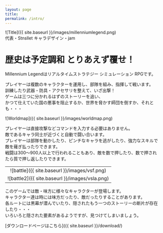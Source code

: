 ```yaml
---
layout: page
title: 
permalink: /intro/
---
```


![Title]({{ site.baseurl }}/images/millenniumlegend.png)  
代表・Stnsllet  キャラデザイン・jam

# 歴史は予定調和 とりあえず覆せ！

Millennium Legendはリアルタイムストラテジー シミュレーション RPGです。

プレイヤーは複数のキャラクターを運用し、部隊を組み、指揮して戦います。  
訓練したり武器・防具・アクセサリを整えて、いざ出撃！  
ゲームは三つに分かれるはずのストーリーを追い、  
かつて仕えていた国の悪事を阻止するか、世界を脅かす師団を倒すか、それとも・・・

![Worldmap]({{ site.baseurl }}/images/worldmap.png) 

プレイヤーは直接攻撃などコマンドを入力する必要はありません。  
敵であるキャラ同士が近づくと自動で闘い合います。  
プレイヤーは部隊を動かしたり、ピンチなキャラを逃がしたり、強力なスキルで敵を薙ぎ払ったりできます。    
戦闘は300～900人以上で行われることもあり、敵を数で押したり、数で押されたら質で押し返したりできます。  

||
|:-:|
|![battle]({{ site.baseurl }}/images/vsf.png)|
|![battle2]({{ site.baseurl }}/images/vsla.png)|

このゲームでは敵・味方に様々なキャラクターが登場します。  
キャラクター達は時には味方だったり、敵だったりすることがあります。  
各ルートには黒幕が潜んでいたり、隠されたもう一つのストーリーの断片が存在したり・・・  
いろいろと隠された要素があるようですが、見つけてしまいましょう。

[ダウンロードページはこちら]({{ site.baseurl }}/download/)

